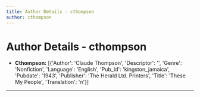 ```yaml
---
title: Author Details - cthompson
author: cthompson
---
```


# Author Details - cthompson

<ul>
    <li><strong>Cthompson:</strong> [{'Author': 'Claude Thompson', 'Descriptor': '', 'Genre': 'Nonfiction', 'Language': 'English', 'Pub_id': 'kingston_jamaica', 'Pubdate': '1943', 'Publisher': 'The Herald Ltd. Printers', 'Title': 'These My People', 'Translation': 'n'}]</li>
</ul>
<hr>